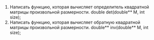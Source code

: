 1. Написать функцию, которая вычисляет определитель квадратной матрицы произвольной размерности. double det(double** M, int size);
2. Написать функцию, которая вычисляет обратную квадратной матрицы произвольной размерности. double** inv(double** M, int size);
